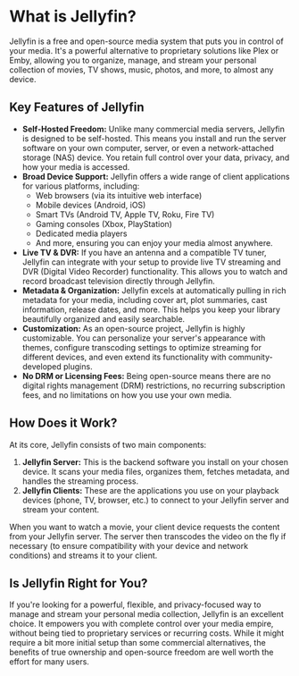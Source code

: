 # What is Jellyfin?

Jellyfin is a free and open-source media system that puts you in control of your media. It's a powerful alternative to proprietary solutions like Plex or Emby, allowing you to organize, manage, and stream your personal collection of movies, TV shows, music, photos, and more, to almost any device.

## Key Features of Jellyfin

* **Self-Hosted Freedom:** Unlike many commercial media servers, Jellyfin is designed to be self-hosted. This means you install and run the server software on your own computer, server, or even a network-attached storage (NAS) device. You retain full control over your data, privacy, and how your media is accessed.
* **Broad Device Support:** Jellyfin offers a wide range of client applications for various platforms, including:
    * Web browsers (via its intuitive web interface)
    * Mobile devices (Android, iOS)
    * Smart TVs (Android TV, Apple TV, Roku, Fire TV)
    * Gaming consoles (Xbox, PlayStation)
    * Dedicated media players
    * And more, ensuring you can enjoy your media almost anywhere.
* **Live TV & DVR:** If you have an antenna and a compatible TV tuner, Jellyfin can integrate with your setup to provide live TV streaming and DVR (Digital Video Recorder) functionality. This allows you to watch and record broadcast television directly through Jellyfin.
* **Metadata & Organization:** Jellyfin excels at automatically pulling in rich metadata for your media, including cover art, plot summaries, cast information, release dates, and more. This helps you keep your library beautifully organized and easily searchable.
* **Customization:** As an open-source project, Jellyfin is highly customizable. You can personalize your server's appearance with themes, configure transcoding settings to optimize streaming for different devices, and even extend its functionality with community-developed plugins.
* **No DRM or Licensing Fees:** Being open-source means there are no digital rights management (DRM) restrictions, no recurring subscription fees, and no limitations on how you use your own media.

## How Does it Work?

At its core, Jellyfin consists of two main components:

1.  **Jellyfin Server:** This is the backend software you install on your chosen device. It scans your media files, organizes them, fetches metadata, and handles the streaming process.
2.  **Jellyfin Clients:** These are the applications you use on your playback devices (phone, TV, browser, etc.) to connect to your Jellyfin server and stream your content.

When you want to watch a movie, your client device requests the content from your Jellyfin server. The server then transcodes the video on the fly if necessary (to ensure compatibility with your device and network conditions) and streams it to your client.

## Is Jellyfin Right for You?

If you're looking for a powerful, flexible, and privacy-focused way to manage and stream your personal media collection, Jellyfin is an excellent choice. It empowers you with complete control over your media empire, without being tied to proprietary services or recurring costs. While it might require a bit more initial setup than some commercial alternatives, the benefits of true ownership and open-source freedom are well worth the effort for many users.
